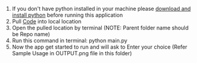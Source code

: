 1. If you don't have python installed in your machine please [download and install python](https://www.python.org/downloads/release/python-3120/) before running this application
2. Pull [Code](https://github.com/Sooriyakumar23/CLI_FinanceTracker) into local location
3. Open the pulled location by terminal (NOTE: Parent folder name should be Repo name)
4. Run this command in terminal: python main.py
5. Now the app get started to run and will ask to Enter your choice (Refer Sample Usage in OUTPUT.png file in this folder)
